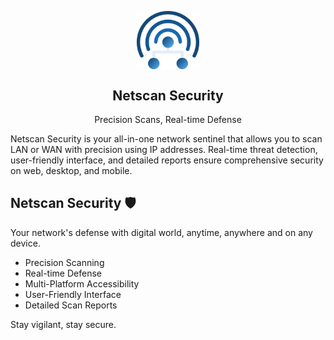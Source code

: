 <p align="center">
 <img width="100px" src="./assets/img/logo/icon-alt.png" align="center" alt="Netscan-Logo" />
 <h2 align="center">Netscan Security</h2>
 <p align="center">Precision Scans, Real-time Defense</p>

Netscan Security is your all-in-one network sentinel that allows you to scan LAN or WAN with precision using IP addresses. Real-time threat detection, user-friendly interface, and detailed reports ensure comprehensive security on web, desktop, and mobile.

## Netscan Security 🛡️

Your network's defense with digital world, anytime, anywhere and on any device.

- Precision Scanning
- Real-time Defense
- Multi-Platform Accessibility
- User-Friendly Interface
- Detailed Scan Reports

Stay vigilant, stay secure.
